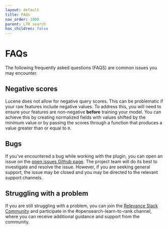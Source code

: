 ```yaml
---
layout: default
title: FAQs
nav_order: 1000
parent: LTR search
has_children: false
---
```


# FAQs

The following frequently asked questions (FAQS) are common issues you may encounter.

## Negative scores

Lucene does not allow for negative query scores. This can be problematic if your raw features include negative values. To address this, you will need to ensure your features are non-negative **before** training your model. You can achieve this by creating normalized fields with values shifted by the minimum value or by passing the scores through a function that produces a value greater than or equal to `0`.

## Bugs

If you've encountered a bug while working with the plugin, you can open an issue on the [open issues Github page](https://github.com/opensearch-project/opensearch-learning-to-rank-base/issues). The project team will do its best to investigate and resolve the issue. However, if you are seeking general support, the issue may be closed and you may be directed to the relevant support channels.

## Struggling with a problem

If you are still struggling with a problem, you can join the [Relevance Slack
Community](https://opensourceconnections.com/slack) and participate in the #opensearch-learn-to-rank channel, where you can receive additional guidance and support from the community.
